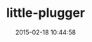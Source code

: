 ---
layout: post
title:  "little-plugger"
repo:   "TwP/little-plugger"
date:   2015-02-18 10:44:58
gemurl: http://gemcutter.org/gems/little-plugger
---